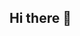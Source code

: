 ## Hi there 👋
# 

<!--
**yongjujun/yongjujun** is a ✨ _special_ ✨ repository because its `README.md` (this file) appears on your GitHub profile.

Here are some ideas to get you started:
<img src="https://capsule-render.vercel.app/api?type=waving&color=BDBDC8&height=150&section=header" />


<img src="https://capsule-render.vercel.app/api?type=waving&color=BDBDC8&height=150&section=footer" />
